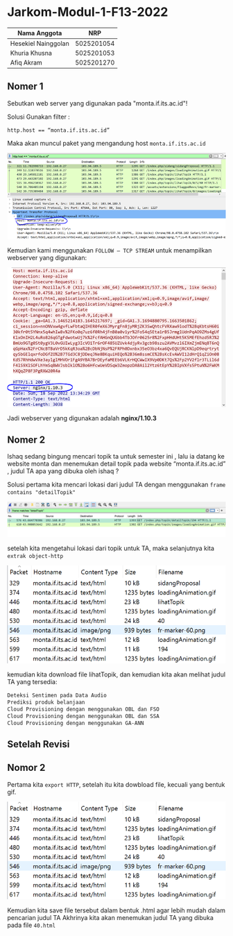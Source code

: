 # Jarkom-Modul-1-F13-2022
Nama Anggota | NRP
------------------- | --------------
Hesekiel Nainggolan | 5025201054
Khuria Khusna | 5025201053
Afiq Akram | 5025201270

## Nomer 1
Sebutkan web server yang digunakan pada "monta.if.its.ac.id"! 

Solusi
Gunakan filter :

```
http.host == “monta.if.its.ac.id”
```

Maka akan muncul paket yang mengandung host `monta.if.its.ac.id`

![image.png](img/soal1a.png)

Kemudian kami menggunakan `FOLLOW – TCP STREAM` untuk menampilkan webserver yang digunakan:

<img src="img/soal1b.png">


Jadi webserver yang digunakan adalah **nginx/1.10.3** 


## Nomer 2
Ishaq sedang bingung mencari topik ta untuk semester ini , lalu ia datang ke website monta dan menemukan detail topik pada website “monta.if.its.ac.id” , judul TA apa yang dibuka oleh ishaq ?

Solusi
pertama kita mencari lokasi dari judul TA dengan menggunakan `frame contains "detailTopik"` 

<img src="img/soal2a.png">

setelah kita mengetahui lokasi dari topik untuk TA, maka selanjutnya kita `extrak object-http`

<img src="img/soal2b.png">

kemudian kita download file lihatTopik, dan kemudian kita akan melihat judul TA yang tersedia:
```
Deteksi Sentimen pada Data Audio
Prediksi produk belanjaan
Cloud Provisioning dengan menggunakan OBL dan FSO
Cloud Provisioning dengan menggunakan OBL dan SSA
Cloud Provisioning dengan menggunakan GA-ANN
```

## Setelah Revisi

## Nomor 2
Pertama kita `export HTTP`, setelah itu kita dowbload file, kecuali yang bentuk gif. 

<img src="img/soal2b.png">

Kemudian kita save file tersebut dalam bentuk .html agar lebih mudah dalam pencarian judul TA
Akhrinya kita akan menemukan judul TA yang dibuka pada file `40.html`

<img src="">

